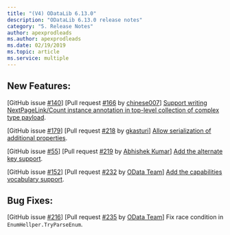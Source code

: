 ```yaml
---
title: "(V4) ODataLib 6.13.0"
description: "ODataLib 6.13.0 release notes"
category: "5. Release Notes"
author: apexprodleads
ms.author: apexprodleads
ms.date: 02/19/2019
ms.topic: article
ms.service: multiple
---
```


## New Features: 
[GitHub issue [#140](https://github.com/OData/odata.net/issues/140)] [Pull request [#166](https://github.com/OData/odata.net/pull/166) by [chinese007](https://github.com/chinese007)] [Support writing NextPageLink/Count instance annotation in top-level collection of complex type payload](http://odata.github.io/odata.net/#06-08-nextpagelinkAndCountForCollection). 

[GitHub issue [#179](https://github.com/OData/odata.net/issues/179)] [Pull request [#218](https://github.com/OData/odata.net/pull/218) by [gkasturi](https://github.com/gkasturi)] [Allow serialization of additional properties](http://odata.github.io/odata.net/#06-11-allow-serialization-of-additional-pproperties).

[GitHub issue [#55](https://github.com/OData/odata.net/issues/55)] [Pull request [#219](https://github.com/OData/odata.net/pull/219) by [Abhishek Kumar](https://github.com/abkmr)] [Add the alternate key support](http://odata.github.io/odata.net/#06-06-alternatekey).

[GitHub issue [#152](https://github.com/OData/odata.net/issues/152)] [Pull request [#232](https://github.com/OData/odata.net/pull/232) by [OData Team](http://odata.github.io)] [Add the capabilities vocabulary support](http://odata.github.io/odata.net/#06-07-capabilitiesVocabulary).

## Bug Fixes: 
[GitHub issue [#216](https://github.com/OData/odata.net/issues/216)] [Pull request [#235](https://github.com/OData/odata.net/pull/235) by [OData Team](http://odata.github.io)] Fix race condition in `EnumHellper.TryParseEnum`.
